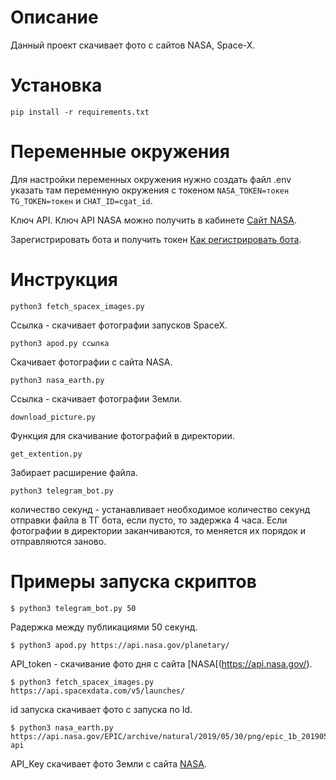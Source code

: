 Описание
=
Данный проект скачивает фото с сайтов NASA, Space-X.

Установка
=

```
pip install -r requirements.txt
```

Переменные окружения
=
Для настройки переменных окружения нужно создать файл .env указать там переменную окружения с токеном ```NASA_TOKEN=токен```
```TG_TOKEN=токен``` и ```CHAT_ID=cgat_id```.

Ключ API.  Ключ API NASA можно получить в кабинете  [Сайт NASA](https://api.nasa.gov/).

Зарегистрировать бота и получить токен  [Как регистрировать бота](bit.ly/47ELQuZ).


Инструкция
=

```
python3 fetch_spacex_images.py
``` 
Ссылка - скачивает фотографии запусков SpaceX.

```
python3 apod.py ссылка
```
Скачивает фотографии с сайта NASA.

```
python3 nasa_earth.py
``` 
Ссылка - скачивает фотографии Земли.

```
download_picture.py
``` 
Функция для скачивание фотографий в директории.

```
get_extention.py
``` 
Забирает расширение файла.

```
python3 telegram_bot.py
``` 
количество секунд - устанавливает необходимое количество секунд отправки файла в ТГ бота, если пусто, то задержка 4 часа. Если фотографии в директории заканчиваются, то меняется их порядок и отправляются заново.

Примеры запуска скриптов
=

```
$ python3 telegram_bot.py 50
```
Pадержка между публикациями 50 секунд.

```
$ python3 apod.py https://api.nasa.gov/planetary/
``` 
API_token - скачивание фото дня с сайта [NASA[(https://api.nasa.gov/).

```
$ python3 fetch_spacex_images.py https://api.spacexdata.com/v5/launches/
``` 
id запуска скачивает фото с запуска по Id.

```
$ python3 nasa_earth.py  https://api.nasa.gov/EPIC/archive/natural/2019/05/30/png/epic_1b_20190530011359.png?api
``` 
API_Key скачивает фото Земли с сайта [NASA](https://api.nasa.gov/).

